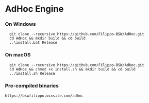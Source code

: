 # AdHoc Engine

### On Windows ###
```
  git clone --recursive https://github.com/Filippo-BSW/AdHoc.git
  cd AdHoc && mkdir build && cd build
  ..\install.bat Release
```

### On macOS ###
```
  git clone --recursive https://github.com/Filippo-BSW/AdHoc.git
  cd AdHoc && chmod +x install.sh && mkdir build && cd build
  ../install.sh Release
```

### Pre-compiled binaries ###
```
https://bswfilippo.wixsite.com/adhoc
```
